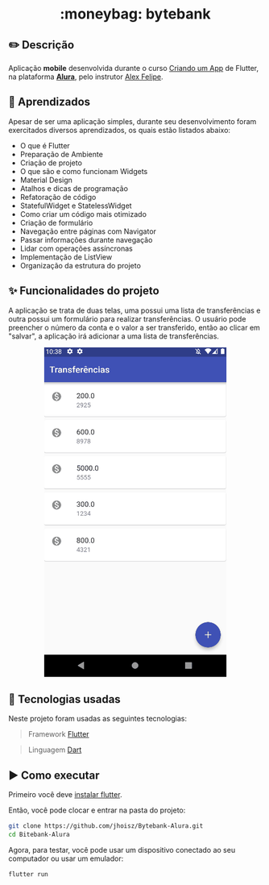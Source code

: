 <h1 align="center"> :moneybag: bytebank  </h1>

## :pencil2: Descrição
Aplicação **mobile** desenvolvida durante o curso [Criando um App](https://cursos.alura.com.br/course/flutter-crie-primeiro-app) de Flutter, na plataforma **[Alura](https://www.alura.com.br/)**, pelo instrutor [Alex Felipe](https://cursos.alura.com.br/user/alexfelipe). 

## :ledger: Aprendizados 
Apesar de ser uma aplicação simples, durante seu desenvolvimento foram exercitados diversos aprendizados, os quais estão listados abaixo:

- O que é Flutter
- Preparação de Ambiente
- Criação de projeto
- O que são e como funcionam Widgets
- Material Design
- Atalhos e dicas de programação
- Refatoração de código
- StatefulWidget e StatelessWidget
- Como criar um código mais otimizado
- Criação de formulário
- Navegação entre páginas com Navigator
- Passar informações durante navegação
- Lidar com operações assíncronas
- Implementação de ListView
- Organização da estrutura do projeto

## :sparkles: Funcionalidades do projeto
A aplicação se trata de duas telas, uma possui uma lista de transferências e outra possui um formulário para realizar transferências. O usuário pode preencher o número da conta e o valor a ser transferido, então ao clicar em "salvar", a aplicação irá adicionar a uma lista de transferências.

<p align="center">
  <img src="https://github.com/jhoisz/Bytebank-Alura/blob/main/app.gif" alt= "Gif colorido da aplicação desenvolvida realizando a operação de transferência." />
</p>

## :hammer: Tecnologias usadas
Neste projeto foram usadas as seguintes tecnologias:

> Framework [Flutter](https://flutter.dev/)

> Linguagem [Dart](https://dart.dev/)

## :arrow_forward: Como executar
Primeiro você deve [instalar flutter](https://docs.flutter.dev/get-started/install).

Então, você pode clocar e entrar na pasta do projeto:

```bash
git clone https://github.com/jhoisz/Bytebank-Alura.git
cd Bitebank-Alura
```

Agora, para testar, você pode usar um dispositivo conectado ao seu computador ou usar um emulador:

```bash
flutter run
```
